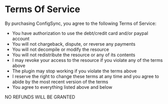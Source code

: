 # Terms Of Service

By purchasing ConfigSync, you agree to the following Terms of Service:

* You have authorization to use the debt/credit card and/or paypal account
* You will not chargeback, dispute, or reverse any payments
* You will not decompile or modify the resource
* You will not redistribute the resource or any of its contents
* I may revoke your access to the resource if you violate any of the terms above
* The plugin may stop working if you violate the terms above
* I reserve the right to change these terms at any time and you agree to abide by the most recent version of the terms
* You agree to everything listed above and below

NO REFUNDS WILL BE GRANTED
